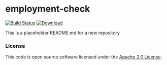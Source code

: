 
# employment-check

[![Build Status](https://travis-ci.org/hmrc/employment-check.svg?branch=master)](https://travis-ci.org/hmrc/employment-check) [ ![Download](https://api.bintray.com/packages/hmrc/releases/employment-check/images/download.svg) ](https://bintray.com/hmrc/releases/employment-check/_latestVersion)

This is a placeholder README.md for a new repository

### License

This code is open source software licensed under the [Apache 2.0 License]("http://www.apache.org/licenses/LICENSE-2.0.html").
    